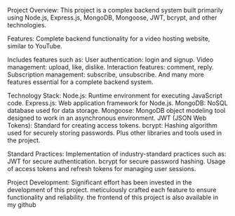 Project Overview:
This project is a complex backend system built primarily using Node.js, Express.js, MongoDB, Mongoose, JWT, bcrypt, and other technologies.

Features:
Complete backend functionality for a video hosting website, similar to YouTube.

Includes features such as:
User authentication: login and signup.
Video management: upload, like, dislike.
Interaction features: comment, reply.
Subscription management: subscribe, unsubscribe.
And many more features essential for a complete backend system.


Technology Stack:
Node.js: Runtime environment for executing JavaScript code.
Express.js: Web application framework for Node.js.
MongoDB: NoSQL database used for data storage.
Mongoose: MongoDB object modeling tool designed to work in an asynchronous environment.
JWT (JSON Web Tokens): Standard for creating access tokens.
bcrypt: Hashing algorithm used for securely storing passwords.
Plus other libraries and tools used in the project.


Standard Practices:
Implementation of industry-standard practices such as:
JWT for secure authentication.
bcrypt for secure password hashing.
Usage of access tokens and refresh tokens for managing user sessions.


Project Development:
Significant effort has been invested in the development of this project.
meticulously crafted each feature to ensure functionality and reliability.
the frontend of this project is also available in my github 